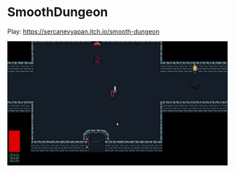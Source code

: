 # SmoothDungeon
Play: 
https://sercanevyapan.itch.io/smooth-dungeon
 
![Alt Text](https://github.com/sercanevyapan/SmoothDungeon/blob/main/Gif_Cover_Screenshots/smoothdungeon_gif.gif)
